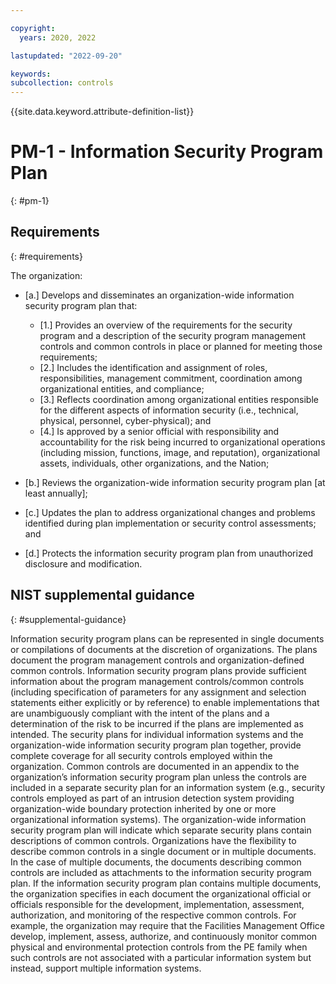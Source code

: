 ```yaml
---

copyright:
  years: 2020, 2022

lastupdated: "2022-09-20"

keywords: 
subcollection: controls
---
```


{{site.data.keyword.attribute-definition-list}}

# PM-1 - Information Security Program Plan
{: #pm-1}

## Requirements
{: #requirements}

The organization:

- \[a.\] Develops and disseminates an organization-wide information security program plan that:

  - \[1.\] Provides an overview of the requirements for the security program and a description of the security program management controls and common controls in place or planned for meeting those requirements;
  - \[2.\] Includes the identification and assignment of roles, responsibilities, management commitment, coordination among organizational entities, and compliance;
  - \[3.\] Reflects coordination among organizational entities responsible for the different aspects of information security (i.e., technical, physical, personnel, cyber-physical); and
  - \[4.\] Is approved by a senior official with responsibility and accountability for the risk being incurred to organizational operations (including mission, functions, image, and reputation), organizational assets, individuals, other organizations, and the Nation;

- \[b.\] Reviews the organization-wide information security program plan [at least annually];

- \[c.\] Updates the plan to address organizational changes and problems identified during plan implementation or security control assessments; and

- \[d.\] Protects the information security program plan from unauthorized disclosure and modification.

## NIST supplemental guidance
{: #supplemental-guidance}

Information security program plans can be represented in single documents or compilations of documents at the discretion of organizations. The plans document the program management controls and organization-defined common controls. Information security program plans provide sufficient information about the program management controls/common controls (including specification of parameters for any assignment and selection statements either explicitly or by reference) to enable implementations that are unambiguously compliant with the intent of the plans and a determination of the risk to be incurred if the plans are implemented as intended. The security plans for individual information systems and the organization-wide information security program plan together, provide complete coverage for all security controls employed within the organization. Common controls are documented in an appendix to the organization’s information security program plan unless the controls are included in a separate security plan for an information system (e.g., security controls employed as part of an intrusion detection system providing organization-wide boundary protection inherited by one or more organizational information systems). The organization-wide information security program plan will indicate which separate security plans contain descriptions of common controls. Organizations have the flexibility to describe common controls in a single document or in multiple documents. In the case of multiple documents, the documents describing common controls are included as attachments to the information security program plan. If the information security program plan contains multiple documents, the organization specifies in each document the organizational official or officials responsible for the development, implementation, assessment, authorization, and monitoring of the respective common controls. For example, the organization may require that the Facilities Management Office develop, implement, assess, authorize, and continuously monitor common physical and environmental protection controls from the PE family when such controls are not associated with a particular information system but instead, support multiple information systems.

